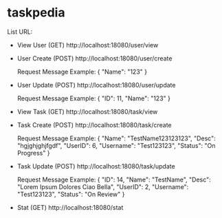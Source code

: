 # taskpedia

List URL:

- View User (GET)
http://localhost:18080/user/view

- User Create (POST)
http://localhost:18080/user/create
  
  Request Message Example:
  {
    "Name": "123"
  }
  
- User Update (POST)
http://localhost:18080/user/update

  Request Message Example:
  {
    "ID": 11,
    "Name": "123"
  }
  
  
  
- View Task (GET)
http://localhost:18080/task/view

- Task Create (POST)
http://localhost:18080/task/create
  
  Request Message Example:
  {
      "Name": "TestName123123123",
      "Desc": "hgjghjghjfgdf",
      "UserID": 6,
      "Username": "Test123123",
      "Status": "On Progress"
  }
  
- Task Update (POST)
http://localhost:18080/task/update

  Request Message Example:
  {
      "ID": 14,
      "Name": "TestName",
      "Desc": "Lorem Ipsum Dolores Ciao Bella",
      "UserID": 2,
      "Username": "Test123123",
      "Status": "On Review"
  }
  
- Stat (GET)
http://localhost:18080/stat
